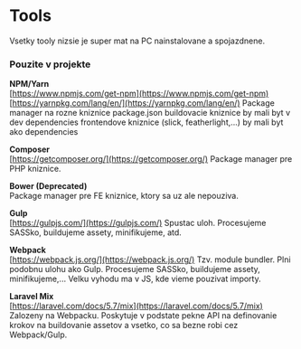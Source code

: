 # Tools

Vsetky tooly nizsie je super mat na PC nainstalovane a spojazdnene.

### Pouzite v projekte 

**NPM/Yarn**  
 [https://www.npmjs.com/get-npm](https://www.npmjs.com/get-npm) [https://yarnpkg.com/lang/en/](https://yarnpkg.com/lang/en/) Package manager na rozne kniznice package.json buildovacie kniznice by mali byt v dev dependencies frontendove kniznice \(slick, featherlight,...\) by mali byt ako dependencies

**Composer**  
 [https://getcomposer.org/](https://getcomposer.org/) Package manager pre PHP kniznice.

**Bower \(Deprecated\)**   
Package manager pre FE kniznice, ktory sa uz ale nepouziva.

**Gulp**   
[https://gulpjs.com/](https://gulpjs.com/) Spustac uloh. Procesujeme SASSko, buildujeme assety, minifikujeme, atd.

**Webpack**  
 [https://webpack.js.org/](https://webpack.js.org/) Tzv. module bundler. Plni podobnu ulohu ako Gulp. Procesujeme SASSko, buildujeme assety, minifikujeme,... Velku vyhodu ma v JS, kde vieme pouzivat importy.

**Laravel Mix**   
[https://laravel.com/docs/5.7/mix](https://laravel.com/docs/5.7/mix) Zalozeny na Webpacku. Poskytuje v podstate pekne API na definovanie krokov na buildovanie assetov a vsetko, co sa bezne robi cez Webpack/Gulp.

